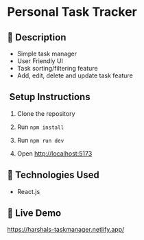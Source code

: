 # Personal Task Tracker

## 📖 Description

- Simple task manager
- User Friendly UI
- Task sorting/filtering feature
- Add, edit, delete and update task feature


## ️ Setup Instructions

1. Clone the repository

2. Run `npm install`

3. Run `npm run dev`

4. Open [http://localhost:5173](http://localhost:5173)

## 🧰 Technologies Used

- React.js

## 🔗 Live Demo

https://harshals-taskmanager.netlify.app/
